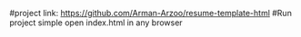 #project link:
 https://github.com/Arman-Arzoo/resume-template-html
#Run project 
simple open index.html in any browser


